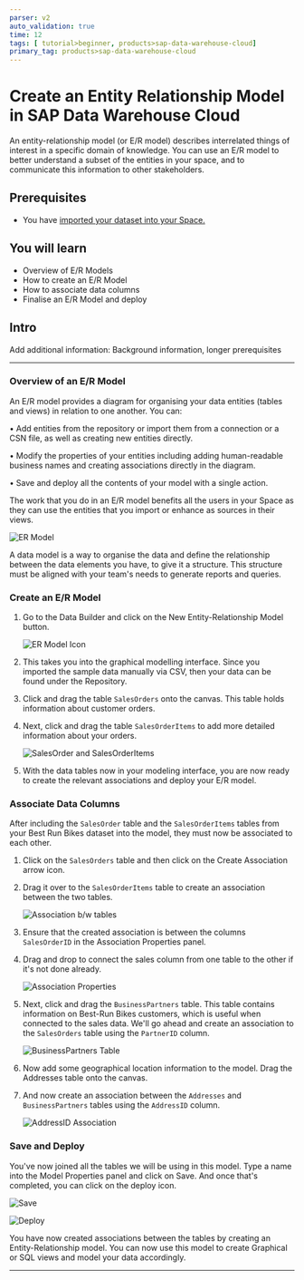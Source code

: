 ```yaml
---
parser: v2
auto_validation: true
time: 12
tags: [ tutorial>beginner, products>sap-data-warehouse-cloud]
primary_tag: products>sap-data-warehouse-cloud
---
```


# Create an Entity Relationship Model in SAP Data Warehouse Cloud
<!-- description --> An entity-relationship model (or E/R model) describes interrelated things of interest in a specific domain of knowledge. You can use an E/R model to better understand a subset of the entities in your space, and to communicate this information to other stakeholders.

## Prerequisites
 - You have [imported your dataset into your Space.](data-warehouse-cloud-import-dataset-csv)

## You will learn
  - Overview of E/R Models
  - How to create an E/R Model
  - How to associate data columns
  - Finalise an E/R Model and deploy

## Intro
Add additional information: Background information, longer prerequisites

---

### Overview of an E/R Model


An E/R model provides a diagram for organising your data entities (tables and views) in relation to one another. You can:

•	Add entities from the repository or import them from a connection or a CSN file, as well as creating new entities directly.


•	Modify the properties of your entities including adding human-readable business names and creating associations directly in the diagram.


•	Save and deploy all the contents of your model with a single action.

The work that you do in an E/R model benefits all the users in your Space as they can use the entities that you import or enhance as sources in their views.

![ER Model](Picture1.gif)

A data model is a way to organise the data and define the relationship between the data elements you have, to give it a structure. This structure must be aligned with your team's needs to generate reports and queries.


### Create an E/R Model


1.	Go to the Data Builder and click on the New Entity-Relationship Model button.

    ![ER Model Icon](Picture2.png)

2.	This takes you into the graphical modelling interface. Since you imported the sample data manually via CSV, then your data can be found under the Repository.
3.	Click and drag the table `SalesOrders` onto the canvas. This table holds information about customer orders.
4.	Next, click and drag the table `SalesOrderItems` to add more detailed information about your orders.

    ![SalesOrder and SalesOrderItems](Picture3.png)

5.	With the data tables now in your modeling interface, you are now ready to create the relevant associations and deploy your E/R model.



### Associate Data Columns


After including the `SalesOrder` table and the `SalesOrderItems` tables from your Best Run Bikes dataset into the model, they must now be associated to each other.


1.	Click on the `SalesOrders` table and then click on the Create Association arrow icon.


2.	Drag it over to the `SalesOrderItems` table to create an association between the two tables.

    ![Association b/w tables](Picture4.png)

3.	Ensure that the created association is between the columns `SalesOrderID` in the Association Properties panel.


4.	Drag and drop to connect the sales column from one table to the other if it's not done already.

    ![Association Properties](Picture5.png)

5.	Next, click and drag the `BusinessPartners` table. This table contains information on Best-Run Bikes customers, which is useful when connected to the sales data. We'll go ahead and create an association to the `SalesOrders` table using the `PartnerID` column.

    ![BusinessPartners Table](Picture6.png)

6.	Now add some geographical location information to the model. Drag the Addresses table onto the canvas.


7.	And now create an association between the `Addresses` and `BusinessPartners` tables using the `AddressID` column.

    ![AddressID Association](Picture7.png)


### Save and Deploy


You've now joined all the tables we will be using in this model. Type a name into the Model Properties panel and click on Save. And once that's completed, you can click on the deploy icon.

![Save](Picture8.png)


![Deploy](Picture9.png)

You have now created associations between the tables by creating an Entity-Relationship model. You can now use this model to create Graphical or SQL views and model your data accordingly.



---
